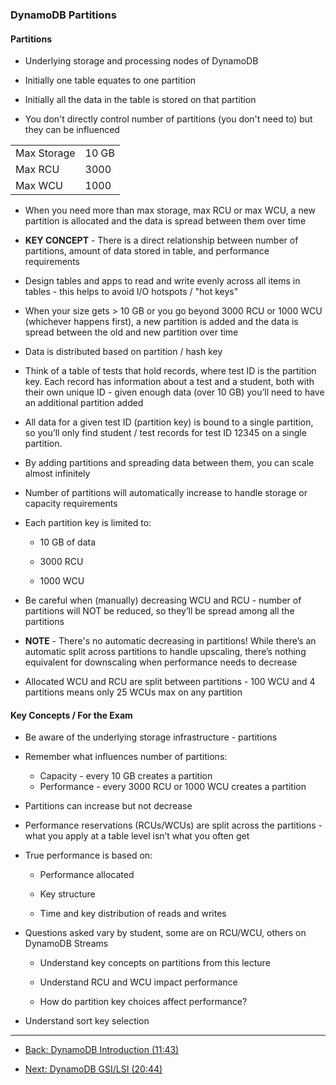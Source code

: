 ### DynamoDB Partitions

#### Partitions

* Underlying storage and processing nodes of DynamoDB

* Initially one table equates to one partition

* Initially all the data in the table is stored on that partition

* You don't directly control number of partitions (you don't need to) but they can be influenced

<table>
  <tr>
    <td>Max Storage</td>
    <td>10 GB</td>
  </tr>
  <tr>
    <td>Max RCU</td>
    <td>3000</td>
  </tr>
  <tr>
    <td>Max WCU</td>
    <td>1000</td>
  </tr>
</table>


* When you need more than max storage, max RCU or max WCU, a new partition is allocated and the data is spread between them over time

* **KEY CONCEPT** - There is a direct relationship between number of partitions, amount of data stored in table, and performance requirements

* Design tables and apps to read and write evenly across all items in tables - this helps to avoid I/O hotspots / "hot keys"

* When your size gets > 10 GB or you go beyond 3000 RCU or 1000 WCU (whichever happens first), a new partition is added and the data is spread between the old and new partition over time

* Data is distributed based on partition / hash key

* Think of a table of tests that hold records, where test ID is the partition key.  Each record has information about a test and a student, both with their own unique ID - given enough data (over 10 GB) you’ll need to have an additional partition added

* All data for a given test ID (partition key) is bound to a single partition, so you’ll only find student / test records for test ID 12345 on a single partition.  
    
* By adding partitions and spreading data between them, you can scale almost infinitely

* Number of partitions will automatically increase to handle storage or capacity requirements

* Each partition key is limited to:

    * 10 GB of data

    * 3000 RCU

    * 1000 WCU

* Be careful when (manually) decreasing WCU and RCU - number of partitions will NOT be reduced, so they’ll be spread among all the partitions

* **NOTE** - There's no automatic decreasing in partitions!  While there’s an automatic split across partitions to handle upscaling, there’s nothing equivalent for downscaling when performance needs to decrease

* Allocated WCU and RCU are split between partitions - 100 WCU and 4 partitions means only 25 WCUs max on any partition

#### Key Concepts / For the Exam

* Be aware of the underlying storage infrastructure - partitions

* Remember what influences number of partitions:
    * Capacity - every 10 GB creates a partition
    * Performance - every 3000 RCU or 1000 WCU creates a partition
    
* Partitions can increase but not decrease

* Performance reservations (RCUs/WCUs) are split across the partitions - what you apply at a table level isn’t what you often get

* True performance is based on:

  * Performance allocated

  * Key structure

  * Time and key distribution of reads and writes

* Questions asked vary by student, some are on RCU/WCU, others on DynamoDB Streams

    * Understand key concepts on partitions from this lecture
    
    * Understand RCU and WCU impact performance
    
    * How do partition key choices affect performance?

* Understand sort key selection

---

* [Back: DynamoDB Introduction (11:43)](DynamoDB_Introduction.md)

* [Next: DynamoDB GSI/LSI (20:44)](DynamoDB_GSI_LSI.md)
